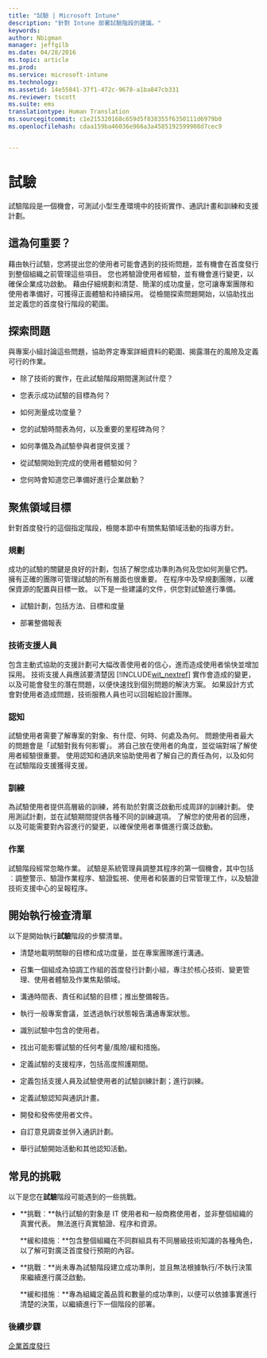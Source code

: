 ```yaml
---
title: "試驗 | Microsoft Intune"
description: "針對 Intune 部署試驗階段的建議。"
keywords: 
author: Nbigman
manager: jeffgilb
ms.date: 04/28/2016
ms.topic: article
ms.prod: 
ms.service: microsoft-intune
ms.technology: 
ms.assetid: 14e55841-37f1-472c-9678-a1ba847cb331
ms.reviewer: tscott
ms.suite: ems
translationtype: Human Translation
ms.sourcegitcommit: c1e215320168c659d5f838355f6350111d6979b0
ms.openlocfilehash: cdaa159ba46036e966a3a4585192599908d7cec9


---
```


# 試驗
試驗階段是一個機會，可測試小型生產環境中的技術實作、通訊計畫和訓練和支援計劃。

## 這為何重要？
藉由執行試驗，您將提出您的使用者可能會遇到的技術問題，並有機會在首度發行到整個組織之前管理這些項目。 您也將驗證使用者經驗，並有機會進行變更，以確保企業成功啟動。 藉由仔細規劃和清楚、簡潔的成功度量，您可讓專案團隊和使用者準備好，可獲得正面體驗和持續採用。
從檢閱探索問題開始，以協助找出並定義您的首度發行階段的範圍。

## 探索問題
與專案小組討論這些問題，協助界定專案詳細資料的範圍、揭露潛在的風險及定義可行的作業。

-   除了技術的實作，在此試驗階段期間還測試什麼？

-   您表示成功試驗的目標為何？

-   如何測量成功度量？

-   您的試驗時間表為何，以及重要的里程碑為何？

-   如何準備及為試驗參與者提供支援？

-   從試驗開始到完成的使用者體驗如何？

-   您何時會知道您已準備好進行企業啟動？

## 聚焦領域目標
針對首度發行的這個指定階段，檢閱本節中有關焦點領域活動的指導方針。

### 規劃
成功的試驗的關鍵是良好的計劃，包括了解您成功準則為何及您如何測量它們。 擁有正確的團隊可管理試驗的所有層面也很重要。 在程序中及早規劃團隊，以確保資源的配置與目標一致。 以下是一些建議的文件，供您對試驗進行準備。

-   試驗計劃，包括方法、目標和度量

-   部署整備報表

### 技術支援人員
包含主動式協助的支援計劃可大幅改善使用者的信心，進而造成使用者愉快並增加採用。 技術支援人員應該要清楚因 [!INCLUDE[wit_nextref](../includes/wit_nextref_md.md)] 實作會造成的變更，以及可能會發生的潛在問題，以便快速找到個別問題的解決方案。 如果設計方式會對使用者造成問題，技術服務人員也可以回報給設計團隊。

### 認知
試驗使用者需要了解專案的對象、有什麼、何時、何處及為何。 問題使用者最大的問題會是「試驗對我有何影響」。 將自己放在使用者的角度，並從端對端了解使用者經驗很重要。 使用認知和通訊來協助使用者了解自己的責任為何，以及如何在試驗階段支援獲得支援。

### 訓練
為試驗使用者提供高層級的訓練，將有助於對廣泛啟動形成周詳的訓練計劃。 使用測試計劃，並在試驗期間提供各種不同的訓練選項。 了解您的使用者的回應，以及可能需要對內容進行的變更，以確保使用者準備進行廣泛啟動。

### 作業
試驗階段經常忽略作業。 試驗是系統管理員調整其程序的第一個機會，其中包括︰調整警示、驗證作業程序、驗證監視、使用者和裝置的日常管理工作，以及驗證技術支援中心的呈報程序。

## 開始執行檢查清單
以下是開始執行**試驗**階段的步驟清單。

-   清楚地載明關聯的目標和成功度量，並在專案團隊進行溝通。

-   召集一個組成為協調工作組的首度發行計劃小組，專注於核心技術、變更管理、使用者體驗及作業焦點領域。

-   溝通時間表、責任和試驗的目標；推出整備報告。

-   執行一般專案會議，並透過執行狀態報告溝通專案狀態。

-   識別試驗中包含的使用者。

-   找出可能影響試驗的任何考量/風險/緩和措施。

-   定義試驗的支援程序，包括高度照護期間。

-   定義包括支援人員及試驗使用者的試驗訓練計劃；進行訓練。

-   定義試驗認知與通訊計畫。

-   開發和發佈使用者文件。

-   自訂意見調查並併入通訊計劃。

-   舉行試驗開始活動和其他認知活動。

## 常見的挑戰
以下是您在**試驗**階段可能遇到的一些挑戰。

-   **挑戰︰**執行試驗的對象是 IT 使用者和一般商務使用者，並非整個組織的真實代表。 無法進行真實驗證、程序和資源。

    **緩和措施︰**包含整個組織在不同群組具有不同層級技術知識的各種角色，以了解可對廣泛首度發行預期的內容。

-   **挑戰︰**尚未專為試驗階段建立成功準則，並且無法根據執行/不執行決策來繼續進行廣泛啟動。

    **緩和措施︰**專為組織定義品質和數量的成功準則，以便可以依據事實進行清楚的決策，以繼續進行下一個階段的部署。

### 後續步驟
[企業首度發行](enterprise-rollout.md)



<!--HONumber=Jul16_HO3-->



